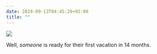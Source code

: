 ```yaml
---
date: 2024-09-13T04:45:29+02:00
title: ""
---
```

![](/img/photos/2024-09-13-04-44-55.jpeg)

Well, _someone_ is ready for their first vacation in 14 months.